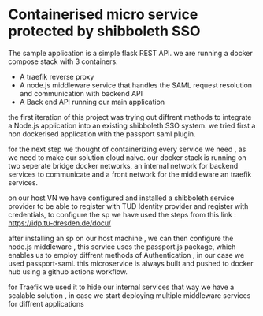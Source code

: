 # Containerised micro service protected by shibboleth SSO 

The sample application is a simple flask REST API. 
we are running a docker compose stack with 3 containers:
- A traefik reverse proxy 
- A node.js middleware service that handles the SAML request resolution and communication with backend API
- A Back end API running our main application

the first iteration of this project was trying out diffrent methods to integrate a Node.js application into an existing shibboleth SSO system.
we tried first a non dockerised application with the passport saml plugin.

for the next step we thought of containerizing every service we need , as we need to make our solution cloud naive.
our docker stack is running on two seperate bridge docker networks,
an internal network for backend services to communicate and a front network for the middleware an traefik services.

on our host VN we have configured and installed a shibboleth service provider to be able to register with TUD Identity provider and register with credentials,
to configure the sp we have used the steps from this link : https://idp.tu-dresden.de/docu/

after installing an sp on our host machine , we can then configure the node.js middleware , this service uses the passport.js package,
which enables us to employ diffrent methods of Authentication , in our case we used passport-saml.
this microservice is always built and pushed to docker hub using a github actions workflow.

for Traefik we used it to hide our internal services that way we have a scalable solution , in case we start deploying multiple middleware services for diffrent applications

